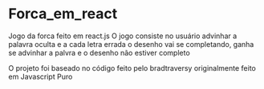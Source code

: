 # Forca_em_react
 Jogo da forca feito em react.js
 O jogo consiste no usuário advinhar a palavra oculta e a cada letra errada o desenho vai se completando, ganha se advinhar a palvra e o desenho não estiver completo
 
 O projeto foi baseado no código feito pelo bradtraversy originalmente feito em Javascript Puro 
